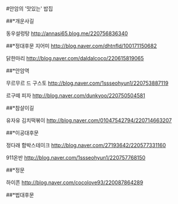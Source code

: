 #안암의 '맛있는' 밥집

##*개운사길

동우설렁탕
http://annasi65.blog.me/220756836340


##*정대후문
지어미
http://blog.naver.com/dhtnfld/100171150682

닭한마리
http://blog.naver.com/daldalcoco/220615819065

##*안암역

무르무르 드 구스토
http://blog.naver.com/1ssseohyun1/220753887119

르구떼 피자
http://blog.naver.com/dunkyoo/220750504581


##*참살이길

유자유 김치떡볶이
http://blog.naver.com/01047542794/220714663207


##*이공대후문

정다래 함박스테이크
http://blog.naver.com/27193642/220577331160

911온반
http://blog.naver.com/1ssseohyun1/220757768150


##*정문

하이픈
http://blog.naver.com/cocolove93/220087864289


##*법대후문


